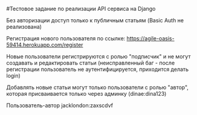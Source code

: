 #Тестовое задание по реализации API сервиса на Django

Без авторизации доступ только к публичным статьям (Basic Auth не реализована)

Регистрация нового пользователя по ссылке: https://agile-oasis-59414.herokuapp.com/register

Новые пользователи регистрируются с ролью "подписчик" и не могут создавать и редактировать статьи (неисправленный баг - после регистрации пользователь не аутентифицируется, приходится делать login)

Добавлять новые статьи могут только пользователи с ролью "автор", которая присваивается только через админку (dinae:dina123)

Пользователь-автор jacklondon:zaxscdvf


